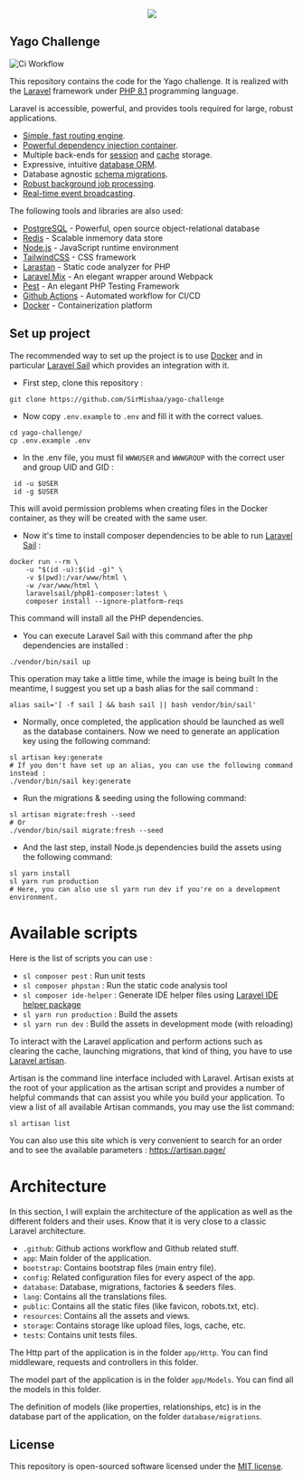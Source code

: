 <p align="center"><a href="https://laravel.com" target="_blank"><img src="https://upload.wikimedia.org/wikipedia/commons/thumb/0/09/Yago_Logo_%281%29.png/1200px-Yago_Logo_%281%29.png"></a></p>


## Yago Challenge
![Ci Workflow](https://github.com/SirMishaa/yago-challenge/actions/workflows/ci.yml/badge.svg)

This repository contains the code for the Yago challenge. It is realized with the [Laravel](https://laravel.com) framework under [PHP 8.1](https://www.php.net/releases/8.1/en.php) programming language.

Laravel is accessible, powerful, and provides tools required for large, robust applications.

- [Simple, fast routing engine](https://laravel.com/docs/routing).
- [Powerful dependency injection container](https://laravel.com/docs/container).
- Multiple back-ends for [session](https://laravel.com/docs/session) and [cache](https://laravel.com/docs/cache) storage.
- Expressive, intuitive [database ORM](https://laravel.com/docs/eloquent).
- Database agnostic [schema migrations](https://laravel.com/docs/migrations).
- [Robust background job processing](https://laravel.com/docs/queues).
- [Real-time event broadcasting](https://laravel.com/docs/broadcasting).

The following tools and libraries are also used:

- [PostgreSQL](https://www.postgresql.org/) - Powerful, open source object-relational database
- [Redis](https://redis.io/) - Scalable inmemory data store
- [Node.js](https://nodejs.org/) - JavaScript runtime environment
- [TailwindCSS](https://tailwindcss.com/) - CSS framework
- [Larastan](https://github.com/nunomaduro/larastan) - Static code analyzer for PHP
- [Laravel Mix](https://laravel-mix.com/) - An elegant wrapper around Webpack
- [Pest](https://pestphp.com/) - An elegant PHP Testing Framework
- [Github Actions](https://github.com/features/actions) - Automated workflow for CI/CD
- [Docker](https://www.docker.com/) - Containerization platform

## Set up project
The recommended way to set up the project is to use [Docker](https://www.docker.com/) and in particular [Laravel Sail](https://laravel.com/docs/9.x/sail) which provides an integration with it.

- First step, clone this repository :
```
git clone https://github.com/SirMishaa/yago-challenge
```

- Now copy `.env.example` to `.env` and fill it with the correct values.
````
cd yago-challenge/
cp .env.example .env
````
- In the .env file, you must fil `WWWUSER` and `WWWGROUP` with the correct user and group UID and GID :
```
 id -u $USER
 id -g $USER
```
This will avoid permission problems when creating files in the Docker container, as they will be created with the same user.
- Now it's time to install composer dependencies to be able to run [Laravel Sail](https://laravel.com/docs/9.x/sail) :
```
docker run --rm \
    -u "$(id -u):$(id -g)" \
    -v $(pwd):/var/www/html \
    -w /var/www/html \
    laravelsail/php81-composer:latest \
    composer install --ignore-platform-reqs
```
This command will install all the PHP dependencies.

- You can execute Laravel Sail with this command after the php dependencies are installed : 
```
./vendor/bin/sail up
```
This operation may take a little time, while the image is being built
In the meantime, I suggest you set up a bash alias for the sail command :
```
alias sail='[ -f sail ] && bash sail || bash vendor/bin/sail'
```

- Normally, once completed, the application should be launched as well as the database containers. Now we need to generate an application key using the following command:
```
sl artisan key:generate
# If you don't have set up an alias, you can use the following command instead :
./vendor/bin/sail key:generate
```
- Run the migrations & seeding using the following command:
```
sl artisan migrate:fresh --seed
# Or
./vendor/bin/sail migrate:fresh --seed
```
- And the last step, install Node.js dependencies build the assets using the following command:
```
sl yarn install
sl yarn run production
# Here, you can also use sl yarn run dev if you're on a development environment.
```

# Available scripts
Here is the list of scripts you can use :
- `sl composer pest` : Run unit tests
- `sl composer phpstan` : Run the static code analysis tool
- `sl composer ide-helper` : Generate IDE helper files using [Laravel IDE helper package](https://github.com/barryvdh/laravel-ide-helper)
- `sl yarn run production` : Build the assets
- `sl yarn run dev` : Build the assets in development mode (with reloading)

To interact with the Laravel application and perform actions such as clearing the cache, launching migrations, that kind of thing, you have to use [Laravel artisan](https://laravel.com/docs/9.x/artisan).

Artisan is the command line interface included with Laravel. Artisan exists at the root of your application as the artisan script and provides a number of helpful commands that can assist you while you build your application. To view a list of all available Artisan commands, you may use the list command:
```
sl artisan list
```
You can also use this site which is very convenient to search for an order and to see the available parameters : https://artisan.page/
# Architecture
In this section, I will explain the architecture of the application as well as the different folders and their uses. Know that it is very close to a classic Laravel architecture.

- ``.github``: Github actions workflow and Github related stuff.
- ``app``: Main folder of the application.
- ``bootstrap``: Contains bootstrap files (main entry file).
- ``config``: Related configuration files for every aspect of the app.
- ``database``: Database, migrations, factories & seeders files.
- ``lang``: Contains all the translations files.
- ``public``: Contains all the static files (like favicon, robots.txt, etc).
- ``resources``: Contains all the assets and views.
- ``storage``: Contains storage like upload files, logs, cache, etc.
- ``tests``: Contains unit tests files.

The Http part of the application is in the folder ``app/Http``. You can find middleware, requests and controllers in this folder.

The model part of the application is in the folder ``app/Models``. You can find all the models in this folder.

The definition of models (like properties, relationships, etc) is in the database part of the application, on the folder ``database/migrations``. 


## License
This repository is open-sourced software licensed under the [MIT license](https://opensource.org/licenses/MIT).
